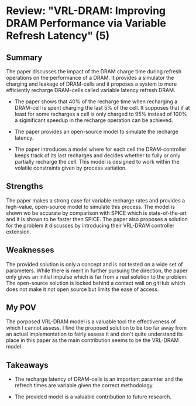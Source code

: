 # Review: "VRL-DRAM: Improving DRAM Performance via Variable Refresh Latency" (5)

## Summary

The paper discusses the impact of the DRAM charge time during refresh operations on the performance of a DRAM. It provides a simulator the charging and leakage of DRAM-cells and it proposes a system to more efficiently recharge DRAM-cells called variable latency refresh DRAM.

- The paper shows that 40% of the recharge time when recharging a DRAM-cell is spent charging the last 5% of the cell. It supposes that if at least for some recharges a cell is only charged to 95% instead of 100% a siginificant speedup in the recharge operation can be achieved.

- The paper provides an open-source model to simulate the recharge latency.

- The paper introduces a model where for each cell the DRAM-controller keeps track of its last recharges and decides whether to fully or only partially recharge the cell. This model is designed to work within the volatile constraints given by process variation.

## Strengths

The paper makes a strong case for variable recharge rates and provides a high-value, open-source model to simulate this process. The model is shown wo be accurate by comparison with SPICE which is state-of-the-art and it is shown to be faster then SPICE. The paper also proposes a solution for the problem it discusses by introducing their VRL-DRAM controller extension.

## Weaknesses

The provided solution is only a concept and is not tested on a wide set of parameters. While there is merit in further pursuing the direction, the paper only gives an initial impulse which is far from a real solution to the problem. The open-source solution is locked behind a contact wall on gitHub which does not make it not open source but limits the ease of access.

## My POV

The porposed VRL-DRAM model is a valuable tool the effectiveness of which I cannot assess. I find the proposed solution to be too far away from an actual implementation to fairly assess it and don't quite understand its place in this paper as the main contribution seems to be the VRL-DRAM model.

## Takeaways

- The recharge latency of DRAM-cells is an important paramter and the refrech times are variable given the correct methodology.

- The provided model is a valuable contribution to future research.
